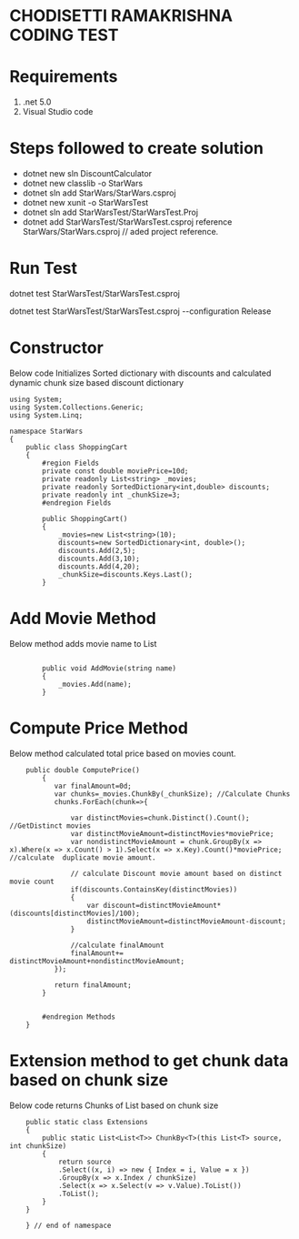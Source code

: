 # CHODISETTI RAMAKRISHNA CODING TEST

# Requirements
1. .net 5.0
2. Visual Studio code

# Steps followed to create solution
 - dotnet new sln DiscountCalculator
 - dotnet new classlib -o StarWars
 - dotnet sln add StarWars/StarWars.csproj
 - dotnet new xunit -o StarWarsTest
 - dotnet sln add StarWarsTest/StarWarsTest.Proj
 - dotnet add StarWarsTest/StarWarsTest.csproj reference StarWars/StarWars.csproj // aded project reference.

# Run Test
dotnet test StarWarsTest/StarWarsTest.csproj

dotnet test StarWarsTest/StarWarsTest.csproj --configuration Release

# Constructor 

Below code Initializes Sorted dictionary with discounts and calculated dynamic chunk size based discount dictionary

```
using System;
using System.Collections.Generic;
using System.Linq;

namespace StarWars
{
    public class ShoppingCart
    {
        #region Fields
        private const double moviePrice=10d; 
        private readonly List<string> _movies;
        private readonly SortedDictionary<int,double> discounts;
        private readonly int _chunkSize=3;
        #endregion Fields

        public ShoppingCart()
        {
            _movies=new List<string>(10);
            discounts=new SortedDictionary<int, double>();
            discounts.Add(2,5);
            discounts.Add(3,10);
            discounts.Add(4,20);
            _chunkSize=discounts.Keys.Last();
        }
```
# Add Movie Method

Below method adds movie name to List

```
      
        public void AddMovie(string name)
        {
            _movies.Add(name);
        }
```
# Compute Price Method

Below method calculated total price based on movies count.

```
    public double ComputePrice()
        {
           var finalAmount=0d;
           var chunks=_movies.ChunkBy(_chunkSize); //Calculate Chunks
           chunks.ForEach(chunk=>{

               var distinctMovies=chunk.Distinct().Count(); //GetDistinct movies
               var distinctMovieAmount=distinctMovies*moviePrice; 
               var nondistinctMovieAmount = chunk.GroupBy(x => x).Where(x => x.Count() > 1).Select(x => x.Key).Count()*moviePrice; //calculate  duplicate movie amount.

               // calculate Discount movie amount based on distinct movie count
               if(discounts.ContainsKey(distinctMovies))
               {
                   var discount=distinctMovieAmount*(discounts[distinctMovies]/100);
                   distinctMovieAmount=distinctMovieAmount-discount;
               }
               
               //calculate finalAmount
               finalAmount+= distinctMovieAmount+nondistinctMovieAmount;
           });          
           
           return finalAmount;
        }

        
        #endregion Methods
    }
```
# Extension method to get chunk data based on chunk size

Below code returns Chunks of List based on chunk size

```
    public static class Extensions
    {
        public static List<List<T>> ChunkBy<T>(this List<T> source, int chunkSize)
        {
            return source
            .Select((x, i) => new { Index = i, Value = x })
            .GroupBy(x => x.Index / chunkSize)
            .Select(x => x.Select(v => v.Value).ToList())
            .ToList();
        }
    }

    } // end of namespace

```

